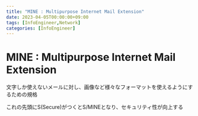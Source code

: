 ```yaml
---
title: "MINE : Multipurpose Internet Mail Extension"
date: 2023-04-05T00:00:00+09:00
tags: [InfoEngineer,Network]
categories: [InfoEngineer]
---
```

# MINE : Multipurpose Internet Mail Extension

文字しか使えないメールに対し、画像など様々なフォーマットを使えるようにするための規格

これの先頭にS(Secure)がつくとS/MINEとなり、セキュリティ性が向上する